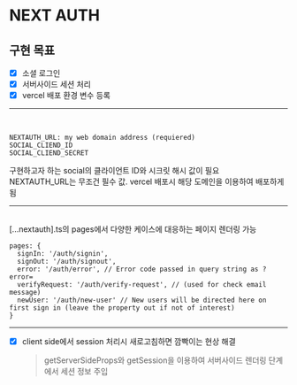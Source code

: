 # NEXT AUTH

## 구현 목표

- [x] 소셜 로그인
- [x] 서버사이드 세션 처리
- [x] vercel 배포 환경 변수 등록

<hr><br>

```
NEXTAUTH_URL: my web domain address (requiered)
SOCIAL_CLIEND_ID
SOCIAL_CLIEND_SECRET
```

구현하고자 하는 social의 클라이언트 ID와 시크릿 해시 값이 필요<br>
NEXTAUTH_URL는 무조건 필수 값. vercel 배포시 해당 도메인을 이용하여 배포하게 됨

<hr><br>
[...nextauth].ts의 pages에서 다양한 케이스에 대응하는 페이지 렌더링 가능

```
pages: {
  signIn: '/auth/signin',
  signOut: '/auth/signout',
  error: '/auth/error', // Error code passed in query string as ?error=
  verifyRequest: '/auth/verify-request', // (used for check email message)
  newUser: '/auth/new-user' // New users will be directed here on first sign in (leave the property out if not of interest)
}
```

<hr>

- [x] client side에서 session 처리시 새로고침하면 깜빡이는 현상 해결
  > getServerSideProps와 getSession을 이용하여 서버사이드 렌더링 단계에서 세션 정보 주입
